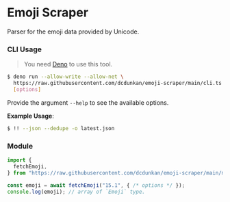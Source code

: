 # Emoji Scraper

Parser for the emoji data provided by Unicode.

### CLI Usage

> You need [Deno](https://deno.land) to use this tool.

```bash
$ deno run --allow-write --allow-net \
  https://raw.githubusercontent.com/dcdunkan/emoji-scraper/main/cli.ts \
  [options]
```

Provide the argument `--help` to see the available options.

**Example Usage**:

```bash
$ !! --json --dedupe -o latest.json
```

### Module

```ts
import {
  fetchEmoji,
} from "https://raw.githubusercontent.com/dcdunkan/emoji-scraper/main/mod.ts";

const emoji = await fetchEmoji("15.1", { /* options */ });
console.log(emoji); // array of `Emoji` type.
```

